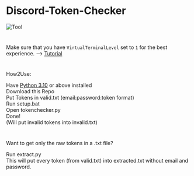 # Discord-Token-Checker

![Tool](https://schuh.wtf/resources/images/tokenchecker.png)
<br>
#
Make sure that you have `VirtualTerminalLevel` set to `1` for the best experience. --> [Tutorial](https://www.youtube.com/watch?v=HeJOyEw3RtM)
#
How2Use:

Have [Python 3.10](https://www.python.org/downloads/) or above installed<br>
Download this Repo<br>
Put Tokens in valid.txt (email:password:token format)<br>
Run setup.bat<br>
Open tokenchecker.py<br>
Done!<br>
(Will put invalid tokens into invalid.txt)
<br>
#
Want to get only the raw tokens in a .txt file?

Run extract.py<br>
This will put every token (from valid.txt) into extracted.txt without email and password.
